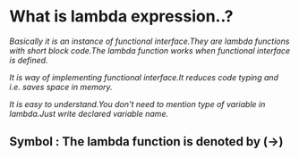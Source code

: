 # What is lambda expression..?
*Basically it is an instance of functional interface.They are lambda functions with short block code.The lambda function works when functional interface is defined.*


*It is way of implementing functional interface.It reduces code typing and i.e. saves space in memory.*


*It is easy to understand.You don't need to mention type of variable in lambda.Just write declared variable name.*

## Symbol : The lambda function is denoted by (->)

